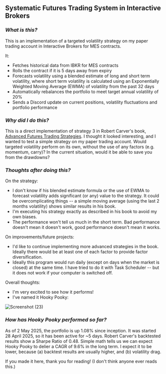 ## **Systematic Futures Trading System in Interactive Brokers**

### _What is this?_

This is an implementation of a targeted volatility strategy on my paper trading account in Interactive Brokers for MES contracts.

It:
- Fetches historical data from IBKR for MES contracts
- Rolls the contract if it is 5 days away from expiry
- Forecasts volatility using a blended estimate of long and short term volatility, where short term volatility is calculated using an Exponentially Weighted Moving Average (EWMA) of volatility from the past 32 days
- Automatically rebalances the portfolio to meet target annual volatility of 20%
- Sends a Discord update on current positions, volatility fluctuations and portfolio performance

### _Why did I do this?_

This is a direct implementation of strategy 3 in Robert Carver's book, [Advanced Futures Trading Strategies](https://qoppac.blogspot.com/2023/04/advanced-futures-trading-strategies.html).
I thought it looked interesting, and I wanted to test a simple strategy on my paper trading account.
Would targeted volatility perform on its own, without the use of any factors (e.g. momentum, carry)? 
In the current situation, would it be able to save you from the drawdowns?

### _Thoughts after doing this?_

On the strategy:
- I don't know if his blended estimate formula or the use of EWMA to forecast volatility adds significant (or any) value to the strategy.
It could be overcomplicating things -- a simple moving average (using the last 2 months volatility) shows similar results in his book.  
- I'm executing his strategy exactly as described in his book to avoid my own biases. 
- The performance won't tell us much in the short term. Bad performance doesn't mean it doesn't work, good performance doesn't mean it works. 

On improvements/future projects:
- I'd like to continue implementing more advanced strategies in the book. Ideally there would be at least one of each factor to provide factor diversification.
- Ideally this program would run daily (except on days when the market is closed) at the same time. I have tried to do it with Task Scheduler -- but it does not work if your computer is switched off. 

Overall thoughts:
- I'm very excited to see how it performs!
- I've named it Hooky Pooky:

![Screenshot (23)](https://github.com/user-attachments/assets/0b3b0c3c-aa4e-4b1a-9f1b-8cbb5843d697)


### _How has Hooky Pooky performed so far?_

As of 2 May 2025, the portfolio is up 1.08% since inception. It was started 28 April 2025, so it has been active for ~5 days. 
Robert Carver's backtested results show a Sharpe Ratio of 0.48. Simple math tells us we can expect Hooky Pooky to delier a CAGR of 9.6% in the long term. I expect it to be lower, because (a) backtest results are usually higher, and (b) volatility drag.

If you made it here, thank you for reading! (I don't think anyone ever reads this.)
